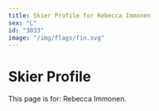 ```yaml
---
title: Skier Profile for Rebecca Immonen
sex: "L"
id: "3033"
image: "/img/flags/fin.svg" 
---
```


# Skier Profile

This page is for: Rebecca Immonen.
    